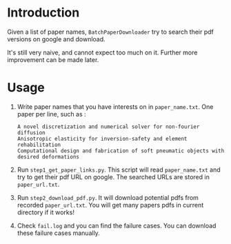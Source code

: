 # Introduction

Given a list of paper names, `BatchPaperDownloader` try to search their pdf versions on google and download.

It's still very naive, and cannot expect too much on it. Further more improvement can be made later.

# Usage

1. Write paper names that you have interests on in `paper_name.txt`. One paper per line, such as :

   ```
   A novel discretization and numerical solver for non-fourier diffusion
   Anisotropic elasticity for inversion-safety and element rehabilitation
   Computational design and fabrication of soft pneumatic objects with desired deformations
   ```

2. Run `step1_get_paper_links.py`. This script will read `paper_name.txt` and try to get their pdf URL on google. The searched URLs are stored in `paper_url.txt`.

3. Run `step2_download_pdf.py`. It will download potential pdfs from recorded `paper_url.txt`. You will get many papers pdfs in current directory if it works!

4. Check `fail.log` and you can find the failure cases. You can download these failure cases manually.
